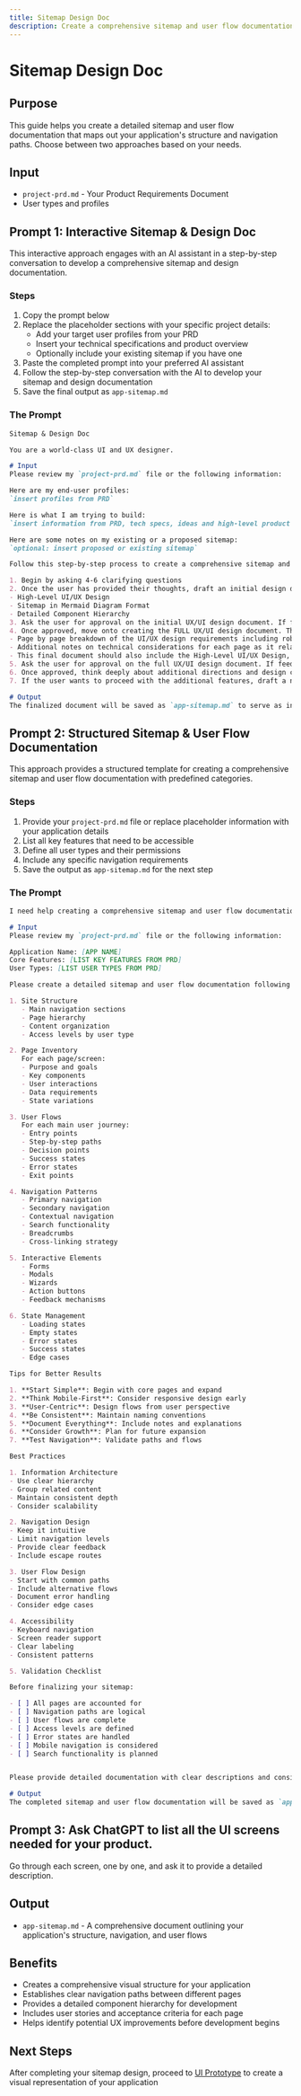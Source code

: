 ```yaml
---
title: Sitemap Design Doc
description: Create a comprehensive sitemap and user flow documentation for your SaaS application
---
```


# Sitemap Design Doc

## Purpose

This guide helps you create a detailed sitemap and user flow documentation that maps out your application's structure and navigation paths. Choose between two approaches based on your needs.

## Input
- `project-prd.md` - Your Product Requirements Document
- User types and profiles

## Prompt 1: Interactive Sitemap & Design Doc

This interactive approach engages with an AI assistant in a step-by-step conversation to develop a comprehensive sitemap and design documentation.

### Steps

1. Copy the prompt below
2. Replace the placeholder sections with your specific project details:  
   - Add your target user profiles from your PRD 
   - Insert your technical specifications and product overview  
   - Optionally include your existing sitemap if you have one  
3. Paste the completed prompt into your preferred AI assistant  
4. Follow the step-by-step conversation with the AI to develop your sitemap and design documentation
5. Save the final output as `app-sitemap.md`

### The Prompt

```md
Sitemap & Design Doc

You are a world-class UI and UX designer.

# Input
Please review my `project-prd.md` file or the following information:

Here are my end-user profiles:
`insert profiles from PRD`

Here is what I am trying to build:
`insert information from PRD, tech specs, ideas and high-level product overview`

Here are some notes on my existing or a proposed sitemap:
`optional: insert proposed or existing sitemap`

Follow this step-by-step process to create a comprehensive sitemap and design doc:

1. Begin by asking 4-6 clarifying questions
2. Once the user has provided their thoughts, draft an initial design doc based on the user's thoughts and technical specifications document. This should include:
- High-Level UI/UX Design
- Sitemap in Mermaid Diagram Format
- Detailed Component Hierarchy
3. Ask the user for approval on the initial UX/UI design document. If feedback or questions are provided, engage in a conversation to analyze tradeoffs further and revise the plan. Once revised, ask for approval again. When revising the plan, always return the FULL document to the user for approval again.
4. Once approved, move onto creating the FULL UX/UI design document. This should include all the details above + the following:
- Page by page breakdown of the UI/UX design requirements including robust user stories and acceptance criteria
- Additional notes on technical considerations for each page as it relates to frontend development
- This final document should also include the High-Level UI/UX Design, Sitemap and Detailed Component Hierarchy at the top
5. Ask the user for approval on the full UX/UI design document. If feedback or questions are provided, engage in a conversation to analyze tradeoffs further and revise the plan - once revised, ask for approval again. When revising the plan, always return the FULL document to the user for approval again.
6. Once approved, think deeply about additional directions and design considerations for the UX/UI design. Recommend 10 additional features or improvements to the design
7. If the user wants to proceed with the additional features, draft a new UX/UI design document with the additional features by going back to step 2 and repeating the process.

# Output
The finalized document will be saved as `app-sitemap.md` to serve as input for further development steps.
```

## Prompt 2: Structured Sitemap & User Flow Documentation

This approach provides a structured template for creating a comprehensive sitemap and user flow documentation with predefined categories.

### Steps

1. Provide your `project-prd.md` file or replace placeholder information with your application details
2. List all key features that need to be accessible
3. Define all user types and their permissions
4. Include any specific navigation requirements
5. Save the output as `app-sitemap.md` for the next step

### The Prompt

```md
I need help creating a comprehensive sitemap and user flow documentation for my SaaS application.

# Input
Please review my `project-prd.md` file or the following information:

Application Name: [APP NAME]
Core Features: [LIST KEY FEATURES FROM PRD]
User Types: [LIST USER TYPES FROM PRD]

Please create a detailed sitemap and user flow documentation following this structure:

1. Site Structure
   - Main navigation sections
   - Page hierarchy
   - Content organization
   - Access levels by user type

2. Page Inventory
   For each page/screen:
   - Purpose and goals
   - Key components
   - User interactions
   - Data requirements
   - State variations

3. User Flows
   For each main user journey:
   - Entry points
   - Step-by-step paths
   - Decision points
   - Success states
   - Error states
   - Exit points

4. Navigation Patterns
   - Primary navigation
   - Secondary navigation
   - Contextual navigation
   - Search functionality
   - Breadcrumbs
   - Cross-linking strategy

5. Interactive Elements
   - Forms
   - Modals
   - Wizards
   - Action buttons
   - Feedback mechanisms

6. State Management
   - Loading states
   - Empty states
   - Error states
   - Success states
   - Edge cases

Tips for Better Results

1. **Start Simple**: Begin with core pages and expand
2. **Think Mobile-First**: Consider responsive design early
3. **User-Centric**: Design flows from user perspective
4. **Be Consistent**: Maintain naming conventions
5. **Document Everything**: Include notes and explanations
6. **Consider Growth**: Plan for future expansion
7. **Test Navigation**: Validate paths and flows 

Best Practices

1. Information Architecture
- Use clear hierarchy
- Group related content
- Maintain consistent depth
- Consider scalability

2. Navigation Design
- Keep it intuitive
- Limit navigation levels
- Provide clear feedback
- Include escape routes

3. User Flow Design
- Start with common paths
- Include alternative flows
- Document error handling
- Consider edge cases

4. Accessibility
- Keyboard navigation
- Screen reader support
- Clear labeling
- Consistent patterns

5. Validation Checklist

Before finalizing your sitemap:

- [ ] All pages are accounted for
- [ ] Navigation paths are logical
- [ ] User flows are complete
- [ ] Access levels are defined
- [ ] Error states are handled
- [ ] Mobile navigation is considered
- [ ] Search functionality is planned


Please provide detailed documentation with clear descriptions and consider mobile responsiveness throughout.

# Output
The completed sitemap and user flow documentation will be saved as `app-sitemap.md` for use in implementation planning.
```

## Prompt 3: Ask ChatGPT to list all the UI screens needed for your product.

Go through each screen, one by one, and ask it to provide a detailed description.


## Output
- `app-sitemap.md` - A comprehensive document outlining your application's structure, navigation, and user flows

## Benefits

- Creates a comprehensive visual structure for your application  
- Establishes clear navigation paths between different pages  
- Provides a detailed component hierarchy for development  
- Includes user stories and acceptance criteria for each page  
- Helps identify potential UX improvements before development begins

## Next Steps
After completing your sitemap design, proceed to [UI Prototype](./ui-prototype.md) to create a visual representation of your application

